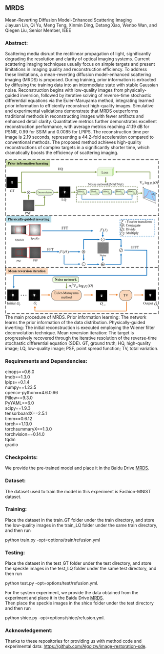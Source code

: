 ##  MRDS

Mean-Reverting Diffusion Model-Enhanced Scattering Imaging  
Jiayuan Lin, Qi Yu, Meng Teng, Xinmin Ding, Detang Xiao, Wenbo Wan, and Qiegen Liu, Senior Member, IEEE

###  Abstract:

Scattering media disrupt the rectilinear propagation of light, significantly degrading the resolution and clarity of optical imaging systems. Current scattering imaging techniques usually focus on simple targets and present limitations in imaging quality and reconstruction efficiency. To address these limitations, a mean-reverting diffusion model-enhanced scattering imaging (MRDS) is proposed. During training, prior information is extracted by diffusing the training data into an intermediate state with stable Gaussian noise. Reconstruction begins with low-quality images from physically-guided inversion, followed by iterative solving of reverse-time stochastic differential equations via the Euler-Maruyama method, integrating learned prior information to efficiently reconstruct high-quality images. Simulative and experimental validations demonstrate that MRDS outperforms traditional methods in reconstructing images with fewer artifacts and enhanced detail clarity. Quantitative metrics further demonstrates excellent reconstruction performance, with average metrics reaching 41.19 dB for PSNR, 0.99 for SSIM and 0.0085 for LPIPS. The reconstruction time per image is 2.19 seconds, representing a 44.2-fold acceleration compared to conventional methods. The proposed method achieves high-quality reconstructions of complex targets in a significantly shorter time, which dramatically boosts the efficiency of scattering imaging. 



![MRDS.png](https://github.com/yqx7150/MRDS/blob/main/imgs/MRDS.png)
The main procedure of MRDS. Prior information learning: The network learns the prior information of the data distribution. Physically-guided inverting: The initial reconstruction is executed employing the Wiener filter deconvolution technique. Mean reversion iteration: The target is progressively recovered through the iterative resolution of the reverse-time stochastic differential equation (SDE). GT, ground truth; HQ, high-quality image; LQ, low-quality image; PSF, point spread function; TV, total variation.




###  Requirements and Dependencies:

einops==0.6.0  
lmdb==1.3.0  
lpips==0.1.4  
numpy==1.23.5  
opencv-python==4.6.0.66  
Pillow==9.3.0  
PyYAML==6.0  
scipy==1.9.3  
tensorboardX==2.5.1  
timm==0.6.12  
torch==1.13.0  
torchsummaryX==1.3.0  
torchvision==0.14.0  
tqdm  
gradio  

###  Checkpoints:
We provide the pre-trained model and place it in the Baidu Drive [MRDS](https://pan.baidu.com/s/1CEIuix8AMewR75WU4yE77g?). 

###  Dataset:
The dataset used to train the model in this experiment is Fashion-MNIST dataset.

###  Training:
Place the dataset in the train_GT folder under the train directory, and store the low-quality images  in the train_LQ folder under the same train directory, and then run

python train.py -opt=options/train/refusion.yml


###  Testing:
Place the dataset in the test_GT folder under the test directory, and store the speckle images  in the test_LQ folder under the same test directory, and then run

python test.py -opt=options/test/refusion.yml.

For the system experiment, we provide the data obtained from the experiment and place it in the Baidu Drive [MRDS](https://pan.baidu.com/s/1CEIuix8AMewR75WU4yE77g?).  
Then place the speckle images in the shice folder under the test directory and then run  

python shice.py -opt=options/shice/refusion.yml.


###  Acknowledgement:
Thanks to these repositories for providing us with method code and experimental data: https://github.com/Algolzw/image-restoration-sde. 




